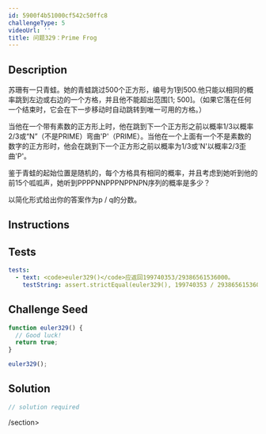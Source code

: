 ```yaml
---
id: 5900f4b51000cf542c50ffc8
challengeType: 5
videoUrl: ''
title: 问题329：Prime Frog
---
```


## Description
<section id="description">苏珊有一只青蛙。她的青蛙跳过500个正方形，编号为1到500.他只能以相同的概率跳到左边或右边的一个方格，并且他不能超出范围[1; 500]。（如果它落在任何一个结束时，它会在下一步移动时自动跳转到唯一可用的方格。） <p>当他在一个带有素数的正方形上时，他在跳到下一个正方形之前以概率1/3以概率2/3或“N”（不是PRIME）弯曲&#39;P&#39;（PRIME）。当他在一个上面有一个不是素数的数字的正方形时，他会在跳到下一个正方形之前以概率为1/3或&#39;N&#39;以概率2/3歪曲&#39;P&#39;。 </p><p>鉴于青蛙的起始位置是随机的，每个方格具有相同的概率，并且考虑到她听到他的前15个呱呱声，她听到PPPPNNPPPNPPNPN序列的概率是多少？ </p><p>以简化形式给出你的答案作为p / q的分数。 </p></section>

## Instructions
<section id="instructions">
</section>

## Tests
<section id='tests'>

```yml
tests:
  - text: <code>euler329()</code>应返回199740353/29386561536000。
    testString: assert.strictEqual(euler329(), 199740353 / 29386561536000);

```

</section>

## Challenge Seed
<section id='challengeSeed'>

<div id='js-seed'>

```js
function euler329() {
  // Good luck!
  return true;
}

euler329();

```

</div>



</section>

## Solution
<section id='solution'>

```js
// solution required
```

/section>
